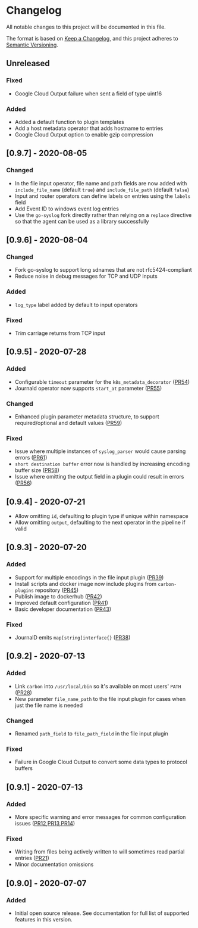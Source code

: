 # Changelog
All notable changes to this project will be documented in this file.

The format is based on [Keep a Changelog](https://keepachangelog.com/en/1.0.0/),
and this project adheres to [Semantic Versioning](https://semver.org/spec/v2.0.0.html).

## Unreleased
### Fixed
- Google Cloud Output failure when sent a field of type uint16
### Added
- Added a default function to plugin templates
- Add a host metadata operator that adds hostname to entries
- Google Cloud Output option to enable gzip compression

## [0.9.7] - 2020-08-05
### Changed
- In the file input operator, file name and path fields are now added with `include_file_name` (default `true`) and `include_file_path` (default `false`)
- Input and router operators can define labels on entries using the `labels` field
- Add Event ID to windows event log entries
- Use the `go-syslog` fork directly rather than relying on a `replace` directive so that the agent can be used as a library successfully

## [0.9.6] - 2020-08-04
### Changed
- Fork go-syslog to support long sdnames that are not rfc5424-compliant
- Reduce noise in debug messages for TCP and UDP inputs
### Added
- `log_type` label added by default to input operators
### Fixed
- Trim carriage returns from TCP input

## [0.9.5] - 2020-07-28
### Added
- Configurable `timeout` parameter for the `k8s_metadata_decorator` ([PR54](https://github.com/observIQ/carbon/pull/54))
- Journald operator now supports `start_at` parameter ([PR55](https://github.com/observIQ/carbon/pull/55))

### Changed
- Enhanced plugin parameter metadata structure, to support required/optional and default values ([PR59](https://github.com/observIQ/carbon/pull/59))

### Fixed
- Issue where multiple instances of `syslog_parser` would cause parsing errors ([PR61](https://github.com/observIQ/carbon/pull/61))
- `short destination buffer` error now is handled by increasing encoding buffer size ([PR58](https://github.com/observIQ/carbon/pull/58))
- Issue where omitting the output field in a plugin could result in errors ([PR56](https://github.com/observIQ/carbon/pull/56))

## [0.9.4] - 2020-07-21
- Allow omitting `id`, defaulting to plugin type if unique within namespace
- Allow omitting `output`, defaulting to the next operator in the pipeline if valid

## [0.9.3] - 2020-07-20
### Added
- Support for multiple encodings in the file input plugin ([PR39](https://github.com/observIQ/carbon/pull/39))
- Install scripts and docker image now include plugins from `carbon-plugins` repository ([PR45](https://github.com/observIQ/carbon/pull/45))
- Publish image to dockerhub ([PR42](https://github.com/observIQ/carbon/pull/42))
- Improved default configuration ([PR41](https://github.com/observIQ/carbon/pull/41))
- Basic developer documentation ([PR43](https://github.com/observIQ/carbon/pull/43))
### Fixed
- JournalD emits `map[string]interface{}` ([PR38](https://github.com/observIQ/carbon/pull/38))

## [0.9.2] - 2020-07-13
### Added
- Link `carbon` into `/usr/local/bin` so it's available on most users' `PATH` ([PR28](https://github.com/observIQ/carbon/pull/28))
- New parameter `file_name_path` to the file input plugin for cases when just the file name is needed
### Changed
- Renamed `path_field` to `file_path_field` in the file input plugin
### Fixed
- Failure in Google Cloud Output to convert some data types to protocol buffers

## [0.9.1] - 2020-07-13
### Added
- More specific warning and error messages for common configuration issues ([PR12](https://github.com/observIQ/carbon/pull/12),[PR13](https://github.com/observIQ/carbon/pull/13),[PR14](https://github.com/observIQ/carbon/pull/14))
### Fixed
- Writing from files being actively written to will sometimes read partial entries ([PR21](https://github.com/observIQ/carbon/pull/21))
- Minor documentation omissions

## [0.9.0] - 2020-07-07
### Added
- Initial open source release. See documentation for full list of supported features in this version.
